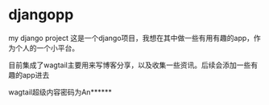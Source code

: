 # djangopp
my django project
这是一个django项目，我想在其中做一些有用有趣的app，作为个人的一个小平台。

目前集成了wagtail主要用来写博客分享，以及收集一些资讯。后续会添加一些有趣的app进去


wagtail超级内容密码为An******
